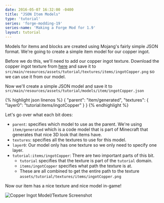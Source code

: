 ```yaml
---
date: 2016-05-07 16:32:00 -0400
title: "JSON Item Models"
type: 'tutorial'
series: 'forge-modding-19'
series-name: 'Making a Forge Mod for 1.9'
layout: tutorial
---
```


Models for items and blocks are created using Mojang's fairly simple JSON format. We're going to create a simple item model for our copper ingot.

Before we do this, we'll need to add our copper ingot texture. Download the copper ingot texture from [here](https://raw.githubusercontent.com/CyanideX/Unity/master/assets/thermalfoundation/textures/items/material/IngotCopper.png) and save it to `src/main/resources/assets/tutorial/textures/items/ingotCopper.png` so we can use it from our model.


Now we'll create a simple JSON model and save it to `src/main/resources/assets/tutorial/models/item/ingotCopper.json`

{% highlight json linenos %}
{
	"parent": "item/generated",
	"textures": {
		"layer0": "tutorial:items/ingotCopper"
	}
}
{% endhighlight %}

Let's go over what each bit does:

- `parent`: specifies which model to use as the parent. We're using `item/generated` which is a code model that is part of Minecraft that generates that nice 3D look that items have.
- `textures`: specifies all the textures to use for this model.
- `layer0`: Our model only has one texture so we only need to specify one layer.
- `tutorial:items/ingotCopper`: There are two important parts of this bit.
	- `tutorial` specifies that the texture is part of the `tutorial` domain.
	- `items/ingotCopper` specifies what path the texture is at.
	- These are all combined to get the entire path to the texture `assets/tutorial/textures/items/ingotCopper.png`

Now our item has a nice texture and nice model in-game!

![Copper Ingot Model/Texture Screenshot](http://i.imgur.com/cup7xwW.png)
